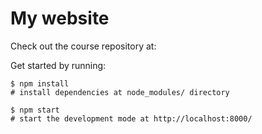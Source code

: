 # My website

Check out the course repository at:

Get started by running:

```shell
$ npm install
# install dependencies at node_modules/ directory

$ npm start
# start the development mode at http://localhost:8000/
```